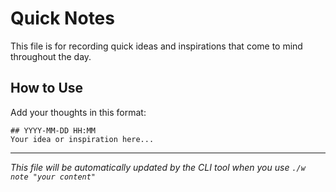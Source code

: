 # Quick Notes

This file is for recording quick ideas and inspirations that come to mind throughout the day.

## How to Use

Add your thoughts in this format:

```
## YYYY-MM-DD HH:MM
Your idea or inspiration here...

```

---

*This file will be automatically updated by the CLI tool when you use `./w note "your content"`*
